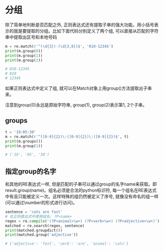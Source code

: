 # 分组

除了简单地判断是否匹配之外, 正则表达式还有提取子串的强大功能。用小括号表示的就是要提取的分组。比如下面代码分别定义了两个组, 可以直接从匹配的字符串中提取出区号和本地号码

```python
m = re.match(r'^(\d{3})-(\d{3,8})$', '010-12345')
print(m.group(0))
print(m.group(1))
print(m.group(2))

# 010-12345
# 010
# 12345
```
如果正则表达式中定义了组, 就可以在Match对象上用group()方法提取出子串来。

注意到group(0)永远是原始字符串, group(1), group(2)表示第1, 2个子串。

## groups

```python
t = '19:05:30'
m = re.match(r'^([0-9]{2})\:([0-9]{2})\:([0-9]{2})$', t)
print(m.groups())
print(m.group(1))

# ('19', '05', '30')
```

## 指定group的名字

和其他的RE表达式一样, 但是匹配的子串可以通过group的名字name来获取。即result.group(name)。组名必须是合法的python标识符, 每一个组名在RE表达式中有且只能被定义一次。这样特殊的组仍然被定义了序号, 就像没有命名的组一样(可以通过\number的形式进行访问)。

```python
sentence = 'cats are fast'
# 在正则表达式中使用组名: ?P<name>
regex = re.compile('(?P<animal>\w+) (?P<verb>\w+) (?P<adjective>\w+)')
matched = re.search(regex, sentence)
print(matched.groupdict())
print(matched.group('adjective'))

# {'adjective': 'fast', 'verb': 'are', 'animal': 'cats'}
```
